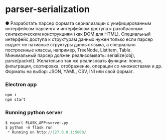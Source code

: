 # parser-serialization
●  Разработать парсер формата сериализации с унифицированным интерфейсом парсинга и интерфейсом доступа к разобранным синтаксическим конструкциям (как DOM для HTML). Специальный интерфейс доступа к структурам данных нужен только если парсер выдает не нативные структуры данных языка, а специально построенные классы, например, TreeNode, ListItem, Table. Минимальный парсер должен реализовывать: serialize(obj), parse(packet). Желательно так же реализовать функции: поиск, фильтрация, сортировка, отображение, операции со множествами и др. Форматы на выбор: JSON, YAML, CSV, INI или свой формат.

### Electron app
```js
npm i
npm start
```
### Running python server

```py
$ export FLASK_APP=server.py
$ python -m flask run
 * Running on http://127.0.0.1:5000/
```